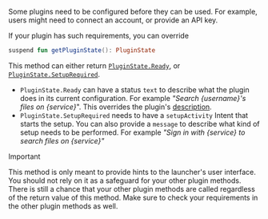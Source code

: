 Some plugins need to be configured before they can be used. For example, users might need to connect an account, or provide an API key.

If your plugin has such requirements, you can override

```kt
suspend fun getPluginState(): PluginState
```

This method can either return <a href="/reference/plugins/sdk/de.mm20.launcher2.sdk/-plugin-state/-ready/index.html" target="_blank">`PluginState.Ready`</a>, or <a href="/reference/plugins/sdk/de.mm20.launcher2.sdk/-plugin-state/-setup-required/index.html" target="_blank">`PluginState.SetupRequired`</a>.

- `PluginState.Ready` can have a status `text` to describe what the plugin does in its current configuration. For example _"Search {username}'s files on {service}_". This overrides the plugin's [description](/docs/developer-guide/plugins/metadata.html#description-1).
- `PluginState.SetupRequired` needs to have a `setupActivity` Intent that starts the setup. You can also provide a `message` to describe what kind of setup needs to be performed. For example _"Sign in with {service} to search files on {service}"_

> [!IMPORTANT]
> This method is only meant to provide hints to the launcher's user interface. You should not rely on it as a safeguard for your other plugin methods. There is still a chance that your other plugin methods are called regardless of the return value of this method. Make sure to check your requirements in the other plugin methods as well.
